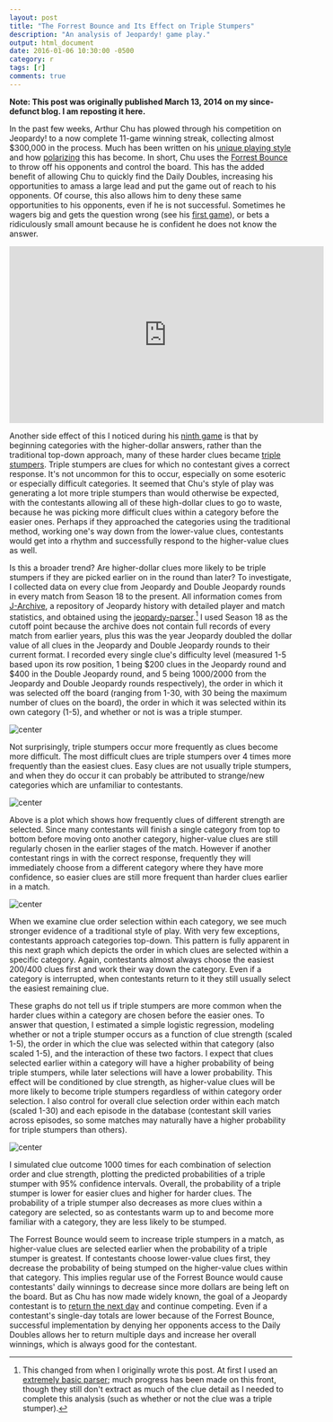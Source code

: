 ```yaml
---
layout: post
title: "The Forrest Bounce and Its Effect on Triple Stumpers"
description: "An analysis of Jeopardy! game play."
output: html_document
date: 2016-01-06 10:30:00 -0500
category: r
tags: [r]
comments: true
---
```




**Note: This post was originally published March 13, 2014 on my since-defunct blog. I am reposting it here.**

In the past few weeks, Arthur Chu has plowed through his competition on Jeopardy! to a now complete 11-game winning streak, collecting almost $300,000 in the process. Much has been written on his [unique playing style](http://mentalfloss.com/article/54853/our-interview-jeopardy-champion-arthur-chu) and how [polarizing](www.washingtonpost.com/blogs/style-blog/wp/2014/02/27/why-were-actually-mad-at-jeopardy-villain-arthur-chu/) this has become. In short, Chu uses the [Forrest Bounce](http://www.j-archive.com/help.php#forrestbounce) to throw off his opponents and control the board. This has the added benefit of allowing Chu to quickly find the Daily Doubles, increasing his opportunities to amass a large lead and put the game out of reach to his opponents. Of course, this also allows him to deny these same opportunities to his opponents, even if he is not successful. Sometimes he wagers big and gets the question wrong (see his [first game](http://www.j-archive.com/showgame.php?game_id=4408)), or bets a ridiculously small amount because he is confident he does not know the answer.

<iframe width="560" height="315" src="https://www.youtube.com/embed/8LwagLLbEMs" frameborder="0" allowfullscreen></iframe>

Another side effect of this I noticed during his [ninth game](http://www.j-archive.com/showgame.php?game_id=4443) is that by beginning categories with the higher-dollar answers, rather than the traditional top-down approach, many of these harder clues became [triple stumpers](http://www.j-archive.com/help.php#triplestumper). Triple stumpers are clues for which no contestant gives a correct response. It's not uncommon for this to occur, especially on some esoteric or especially difficult categories. It seemed that Chu's style of play was generating a lot more triple stumpers than would otherwise be expected, with the contestants allowing all of these high-dollar clues to go to waste, because he was picking more difficult clues within a category before the easier ones. Perhaps if they approached the categories using the traditional method, working one's way down from the lower-value clues, contestants would get into a rhythm and successfully respond to the higher-value clues as well.

Is this a broader trend? Are higher-dollar clues more likely to be triple stumpers if they are picked earlier on in the round than later? To investigate, I collected data on every clue from Jeopardy and Double Jeopardy rounds in every match from Season 18 to the present. All information comes from [J-Archive](http://j-archive.com/), a repository of Jeopardy history with detailed player and match statistics, and obtained using the [jeopardy-parser](https://github.com/stucky/jeopardy-parser).[^1] I used Season 18 as the cutoff point because the archive does not contain full records of every match from earlier years, plus this was the year Jeopardy doubled the dollar value of all clues in the Jeopardy and Double Jeopardy rounds to their current format. I recorded every single clue's difficulty level (measured 1-5 based upon its row position, 1 being $200 clues in the Jeopardy round and $400 in the Double Jeopardy round, and 5 being $1000/$2000 from the Jeopardy and Double Jeopardy rounds respectively), the order in which it was selected off the board (ranging from 1-30, with 30 being the maximum number of clues on the board), the order in which it was selected within its own category (1-5), and whether or not is was a triple stumper.



![center](/figs/2015-01-06-jeopardy-forrest-bounce/triple-stumpers-1.png) 

Not surprisingly, triple stumpers occur more frequently as clues become more difficult. The most difficult clues are triple stumpers over 4 times more frequently than the easiest clues. Easy clues are not usually triple stumpers, and when they do occur it can probably be attributed to strange/new categories which are unfamiliar to contestants.

![center](/figs/2015-01-06-jeopardy-forrest-bounce/clue-select-1.png) 

Above is a plot which shows how frequently clues of different strength are selected. Since many contestants will finish a single category from top to bottom before moving onto another category, higher-value clues are still regularly chosen in the earlier stages of the match. However if another contestant rings in with the correct response, frequently they will immediately choose from a different category where they have more confidence, so easier clues are still more frequent than harder clues earlier in a match.

![center](/figs/2015-01-06-jeopardy-forrest-bounce/clue-select-within-1.png) 

When we examine clue order selection within each category, we see much stronger evidence of a traditional style of play. With very few exceptions, contestants approach categories top-down. This pattern is fully apparent in this next graph which depicts the order in which clues are selected within a specific category. Again, contestants almost always choose the easiest $200/$400 clues first and work their way down the category. Even if a category is interrupted, when contestants return to it they still usually select the easiest remaining clue.

These graphs do not tell us if triple stumpers are more common when the harder clues within a category are chosen before the easier ones. To answer that question, I estimated a simple logistic regression, modeling whether or not a triple stumper occurs as a function of clue strength (scaled 1-5), the order in which the clue was selected within that category (also scaled 1-5), and the interaction of these two factors. I expect that clues selected earlier within a category will have a higher probability of being triple stumpers, while later selections will have a lower probability. This effect will be conditioned by clue strength, as higher-value clues will be more likely to become triple stumpers regardless of within category order selection. I also control for overall clue selection order within each match (scaled 1-30) and each episode in the database (contestant skill varies across episodes, so some matches may naturally have a higher probability for triple stumpers than others).



![center](/figs/2015-01-06-jeopardy-forrest-bounce/mlm-plot-1.png) 

I simulated clue outcome 1000 times for each combination of selection order and clue strength, plotting the predicted probabilities of a triple stumper with 95% confidence intervals. Overall, the probability of a triple stumper is lower for easier clues and higher for harder clues. The probability of a triple stumper also decreases as more clues within a category are selected, so as contestants warm up to and become more familiar with a category, they are less likely to be stumped.

The Forrest Bounce would seem to increase triple stumpers in a match, as higher-value clues are selected earlier when the probability of a triple stumper is greatest. If contestants choose lower-value clues first, they decrease the probability of being stumped on the higher-value clues within that category. This implies regular use of the Forrest Bounce would cause contestants' daily winnings to decrease since more dollars are being left on the board. But as Chu has now made widely known, the goal of a Jeopardy contestant is to [return the next day](http://www.thedailybeast.com/articles/2014/02/21/how-i-taught-arthur-chu-to-be-the-jeopardy-champ-everyone-loves-to-hate.html) and continue competing. Even if a contestant's single-day totals are lower because of the Forrest Bounce, successful implementation by denying her opponents access to the Daily Doubles allows her to return multiple days and increase her overall winnings, which is always good for the contestant.


[^1]: This changed from when I originally wrote this post. At first I used an [extremely basic parser](https://github.com/bensoltoff/jarchive_scraper); much progress has been made on this front, though they still don't extract as much of the clue detail as I needed to complete this analysis (such as whether or not the clue was a triple stumper).
